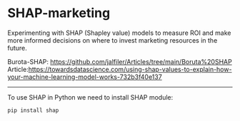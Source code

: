 # SHAP-marketing

Experimenting with SHAP (Shapley value) models to measure ROI and make more informed decisions on where to invest marketing resources in the future.


Burota-SHAP: https://github.com/jalfiler/Articles/tree/main/Boruta%20SHAP
Article:https://towardsdatascience.com/using-shap-values-to-explain-how-your-machine-learning-model-works-732b3f40e137 


---
To use SHAP in Python we need to install SHAP module:

```
pip install shap
```

